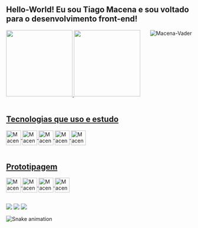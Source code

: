 ## Hello-World! Eu sou Tiago Macena e sou voltado para o desenvolvimento front-end!
<div align="left">
  <a href="https://github.com/thmacena">
 <img height="180em" src="https://github-readme-stats.vercel.app/api?username=thmacena&show_icons=true&theme=great-gatsby&include_all_commits=true&count_private=true"/>
  <img height="180em" src="https://github-readme-stats.vercel.app/api/top-langs/?username=thmacena&layout=compact&langs_count=7&theme=great-gatsby"/>
    <img align="right" alt="Macena-Vader" src="https://i.pinimg.com/originals/30/24/a3/3024a38fa366e7ac5de7c6af7b6361a3.gif"</img> 
</div>
  
 
 
<div style="display: inline_block"><br>
  <h2>Tecnologias que uso e estudo</h2>
  
  <img align="center" alt="Macena-HTML" height="40" width="40" src="https://cdn.jsdelivr.net/gh/devicons/devicon/icons/html5/html5-plain.svg">
  <img align="center" alt="Macena-CSS" height="40" width="40" src="https://cdn.jsdelivr.net/gh/devicons/devicon/icons/css3/css3-plain.svg">
  <img align="center" alt="Macena-Js" height="40" width="40" src="https://cdn.jsdelivr.net/gh/devicons/devicon/icons/javascript/javascript-plain.svg">  
  <img align="center" alt="Macena-React" height="40" width="40" src="https://cdn.jsdelivr.net/gh/devicons/devicon/icons/react/react-original.svg">  
  <img align="center" alt="Macena-Angular" height="40" width="40" src="https://cdn.jsdelivr.net/gh/devicons/devicon/icons/angularjs/angularjs-plain.svg">    
 </div>
  
  
  
  <div style="display: inline_block"><br>
    <h2>Prototipagem</h2>
    <img align="center" alt="Macena-Ps" heigh="40" width="40" src="https://cdn.jsdelivr.net/gh/devicons/devicon/icons/photoshop/photoshop-line.svg">
    <img align="center" alt="Macena-figma" heigh="40" width="40" src="https://cdn.jsdelivr.net/gh/devicons/devicon/icons/figma/figma-original.svg">
    <img align="center" alt="Macena-Ai" heigh="40" width="40" src="https://cdn.jsdelivr.net/gh/devicons/devicon/icons/illustrator/illustrator-line.svg">
    <img align="center" alt="Macena-xd" heigh="40" width="40" src="https://cdn.jsdelivr.net/gh/devicons/devicon/icons/xd/xd-line.svg">
  </div>
  
 ##
  
  <div>
     <a href="https://instagram.com/thmacena" target="_blank"><img src="https://img.shields.io/badge/Instagram-E4405F?style=for-the-badge&logo=instagram&logoColor=white"   target="_blank"></a> 
    <a href = "mailto:t.hmacena@hotmail.com"><img src="https://img.shields.io/badge/Microsoft_Outlook-0078D4?style=for-the-badge&logo=microsoft-outlook&logoColor=white" target="_blank"></a>
    <a href="https://www.linkedin.com/in/thmacena/" target="_blank"><img src="https://img.shields.io/badge/-LinkedIn-%230077B5?style=for-the-badge&logo=linkedin&logoColor=white" target="_blank"></a> 
      
  
 
  ![Snake animation](https://github.com/thmacena/thmacena/blob/output/github-contribution-grid-snake.svg)
      
</div> 
      
